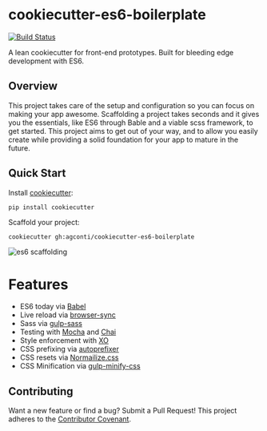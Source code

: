 # cookiecutter-es6-boilerplate
[![Build Status](https://travis-ci.org/agconti/cookiecutter-es6-boilerplate.svg?branch=master)](https://travis-ci.org/agconti/cookiecutter-es6-boilerplate)

A lean cookiecutter for front-end prototypes. Built for bleeding edge development with ES6.

## Overview
This project takes care of the setup and configuration so you can focus on making your app awesome. Scaffolding a project takes seconds and it gives you the essentials, like ES6 through Bable and a viable scss framework, to get started. This project aims to get out of your way, and to allow you easily create while providing a solid foundation for your app to mature in the future.

## Quick Start
Install [cookiecutter](https://github.com/audreyr/cookiecutter):
```bash
pip install cookiecutter
```

Scaffold your project:
```
cookiecutter gh:agconti/cookiecutter-es6-boilerplate
```

![es6 scaffolding](https://cloud.githubusercontent.com/assets/3332051/10678207/df1f2de0-78de-11e5-84b7-62484ddfea56.gif)

# Features

- ES6 today via [Babel](https://babeljs.io/)
- Live reload via [browser-sync](http://www.browsersync.io/)
- Sass via [gulp-sass](https://www.npmjs.com/package/gulp-sass)
- Testing with [Mocha](https://mochajs.org/) and [Chai](http://chaijs.com/)
- Style enforcement with [XO](https://github.com/sindresorhus/xo)
- CSS prefixing via [autoprefixer](https://github.com/postcss/autoprefixer)
- CSS resets via [Normailize.css](https://necolas.github.io/normalize.css/)
- CSS Minification via [gulp-minify-css](https://www.npmjs.com/package/gulp-minify-css)

## Contributing
Want a new feature or find a bug? Submit a Pull Request! This project adheres to the [Contributor Covenant](http://contributor-covenant.org/version/1/2/0/).
